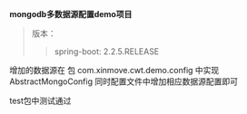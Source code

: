 **mongodb多数据源配置demo项目**

> 版本：
>> spring-boot: 2.2.5.RELEASE

增加的数据源在 包 com.xinmove.cwt.demo.config 中实现 AbstractMongoConfig
同时配置文件中增加相应数据源配置即可

test包中测试通过



